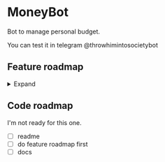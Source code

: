 # MoneyBot 
Bot to manage personal budget.

You can test it in telegram @throwhimintosocietybot

## Feature roadmap
<details>
    <summary>Expand</summary>
- [ ] Payments
  - [x] add
    - [x] by hand  
    - [x] from template
    - [ ] using emoji
  - [ ] remove 
  - [ ] edit  
- [ ] People
  - [x] add
    - [x] array
  - [ ] some type of alias
  - [x] transfers
    - [x] to
    - [x] from
  - [ ] total
  - [ ] inline button catalog
  - [x] short profile
- [x] Categories
  - [ ] add
    - [x] category type (income / expense)
    - [x] array
      - [ ] with type
  - [ ] use emoji as alias
- [ ] Templates
  - [ ] adding
    - [x] by hand
    - [ ] from spending
  - [ ] array
- [ ] Statistics
  - [ ] in telegram    
    - [ ] detailed    
    - [ ] as image
      - [ ] with graphs
    - [x] by category
    - [x] by person
  - [ ] external
    - [ ] csv
    - [ ] json
    - [ ] xlsx (i dont wanna do it)       
- [ ] Export
  - [x] categories
  - [ ] templates  
  - [ ] full export
    - [ ] by period    
</details>

## Code roadmap
I'm not ready for this one.
- [ ] readme
- [ ] do feature roadmap first
- [ ] docs
